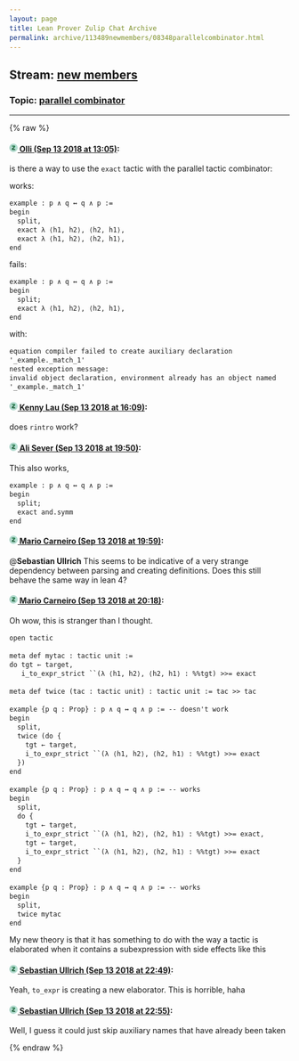 ```yaml
---
layout: page
title: Lean Prover Zulip Chat Archive 
permalink: archive/113489newmembers/08348parallelcombinator.html
---
```


## Stream: [new members](index.html)
### Topic: [parallel combinator](08348parallelcombinator.html)

---


{% raw %}
#### [![Click to go to Zulip](../../assets/img/zulip2.png) Olli (Sep 13 2018 at 13:05)](https://leanprover.zulipchat.com/#narrow/stream/113489-new%20members/topic/parallel%20combinator/near/133876440):
is there a way to use the `exact` tactic with the parallel tactic combinator:

works:
```lean
example : p ∧ q ↔ q ∧ p :=
begin
  split,
  exact λ ⟨h1, h2⟩, ⟨h2, h1⟩,
  exact λ ⟨h1, h2⟩, ⟨h2, h1⟩,
end
```

fails:
```lean
example : p ∧ q ↔ q ∧ p :=
begin
  split;
  exact λ ⟨h1, h2⟩, ⟨h2, h1⟩,
end
```

with:
```
equation compiler failed to create auxiliary declaration '_example._match_1'
nested exception message:
invalid object declaration, environment already has an object named '_example._match_1'
```

#### [![Click to go to Zulip](../../assets/img/zulip2.png) Kenny Lau (Sep 13 2018 at 16:09)](https://leanprover.zulipchat.com/#narrow/stream/113489-new%20members/topic/parallel%20combinator/near/133886990):
does `rintro` work?

#### [![Click to go to Zulip](../../assets/img/zulip2.png) Ali Sever (Sep 13 2018 at 19:50)](https://leanprover.zulipchat.com/#narrow/stream/113489-new%20members/topic/parallel%20combinator/near/133901349):
This also works,
```lean
example : p ∧ q ↔ q ∧ p :=
begin
  split;
  exact and.symm
end
```

#### [![Click to go to Zulip](../../assets/img/zulip2.png) Mario Carneiro (Sep 13 2018 at 19:59)](https://leanprover.zulipchat.com/#narrow/stream/113489-new%20members/topic/parallel%20combinator/near/133901899):
@**Sebastian Ullrich** This seems to be indicative of a very strange dependency between parsing and creating definitions. Does this still behave the same way in lean 4?

#### [![Click to go to Zulip](../../assets/img/zulip2.png) Mario Carneiro (Sep 13 2018 at 20:18)](https://leanprover.zulipchat.com/#narrow/stream/113489-new%20members/topic/parallel%20combinator/near/133903258):
Oh wow, this is stranger than I thought.
```lean
open tactic

meta def mytac : tactic unit :=
do tgt ← target,
   i_to_expr_strict ``(λ ⟨h1, h2⟩, ⟨h2, h1⟩ : %%tgt) >>= exact

meta def twice (tac : tactic unit) : tactic unit := tac >> tac

example {p q : Prop} : p ∧ q ↔ q ∧ p := -- doesn't work
begin
  split,
  twice (do {
    tgt ← target,
    i_to_expr_strict ``(λ ⟨h1, h2⟩, ⟨h2, h1⟩ : %%tgt) >>= exact
  })
end

example {p q : Prop} : p ∧ q ↔ q ∧ p := -- works
begin
  split,
  do {
    tgt ← target,
    i_to_expr_strict ``(λ ⟨h1, h2⟩, ⟨h2, h1⟩ : %%tgt) >>= exact,
    tgt ← target,
    i_to_expr_strict ``(λ ⟨h1, h2⟩, ⟨h2, h1⟩ : %%tgt) >>= exact
  }
end

example {p q : Prop} : p ∧ q ↔ q ∧ p := -- works
begin
  split,
  twice mytac
end
```
My new theory is that it has something to do with the way a tactic is elaborated when it contains a subexpression with side effects like this

#### [![Click to go to Zulip](../../assets/img/zulip2.png) Sebastian Ullrich (Sep 13 2018 at 22:49)](https://leanprover.zulipchat.com/#narrow/stream/113489-new%20members/topic/parallel%20combinator/near/133912590):
Yeah, `to_expr` is creating a new elaborator. This is horrible, haha

#### [![Click to go to Zulip](../../assets/img/zulip2.png) Sebastian Ullrich (Sep 13 2018 at 22:55)](https://leanprover.zulipchat.com/#narrow/stream/113489-new%20members/topic/parallel%20combinator/near/133912887):
Well, I guess it could just skip auxiliary names that have already been taken


{% endraw %}
